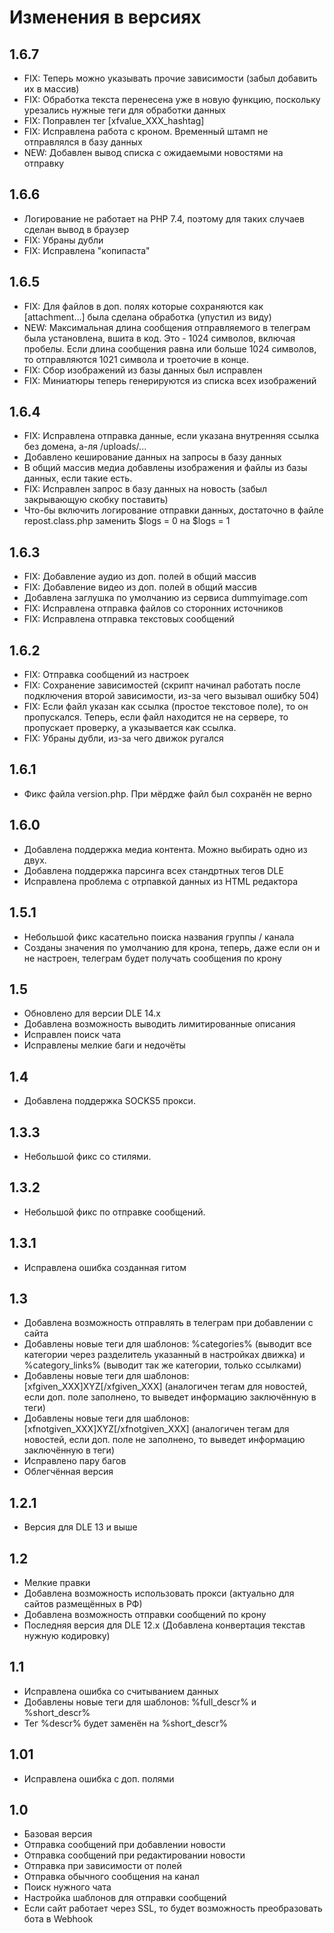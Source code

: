 # Изменения в версиях

## 1.6.7

- FIX: Теперь можно указывать прочие зависимости (забыл добавить их в массив)
- FIX: Обработка текста перенесена уже в новую функцию, поскольку урезались нужные теги для обработки данных
- FIX: Поправлен тег [xfvalue_XXX_hashtag]
- FIX: Исправлена работа с кроном. Временный штамп не отправлялся в базу данных
- NEW: Добавлен вывод списка с ожидаемыми новостями на отправку

## 1.6.6

- Логирование не работает на PHP 7.4, поэтому для таких случаев сделан вывод в браузер
- FIX: Убраны дубли
- FIX: Исправлена "копипаста"

## 1.6.5

- FIX: Для файлов в доп. полях которые сохраняются как [attachment...] была сделана обработка (упустил из виду)
- NEW: Максимальная длина сообщения отправляемого в телеграм была установлена, вшита в код. Это - 1024 символов, включая пробелы. Если длина сообщения равна или больше 1024 символов, то отправляются 1021 символа и троеточие в конце.
- FIX: Сбор изображений из базы данных был исправлен
- FIX: Миниатюры теперь генерируются из списка всех изображений

## 1.6.4

- FIX: Исправлена отправка данные, если указана внутренняя ссылка без домена, а-ля /uploads/...
- Добавлено кеширование данных на запросы в базу данных
- В общий массив медиа добавлены изображения и файлы из базы данных, если такие есть.
- FIX: Исправлен запрос в базу данных на новость (забыл закрывающую скобку поставить)
- Что-бы включить логирование отправки данных, достаточно в файле repost.class.php заменить $logs = 0 на $logs = 1

## 1.6.3

- FIX: Добавление аудио из доп. полей в общий массив
- FIX: Добавление видео из доп. полей в общий массив
- Добавлена заглушка по умолчанию из сервиса dummyimage.com
- FIX: Исправлена отправка файлов со сторонних источников
- FIX: Исправлена отправка текстовых сообщений

## 1.6.2

- FIX: Отправка сообщений из настроек
- FIX: Сохранение зависимостей (скрипт начинал работать после подключения второй зависимости, из-за чего вызывал ошибку 504)
- FIX: Если файл указан как ссылка (простое текстовое поле), то он пропускался. Теперь, если файл находится не на сервере, то пропускает проверку, а указывается как ссылка.
- FIX: Убраны дубли, из-за чего движок ругался

## 1.6.1

- Фикс файла version.php. При мёрдже файл был сохранён не верно

## 1.6.0

- Добавлена поддержка медиа контента. Можно выбирать одно из двух.
- Добавлена поддержка парсинга всех стандртных тегов DLE
- Исправлена проблема с отрпавкой данных из HTML редактора

## 1.5.1

- Небольшой фикс касательно поиска названия группы / канала
- Созданы значения по умолчанию для крона, теперь, даже если он и не настроен, телеграм будет получать сообщения по крону

## 1.5

- Обновлено для версии DLE 14.x
- Добавлена возможность выводить лимитированные описания
- Исправлен поиск чата
- Исправлены мелкие баги и недочёты

## 1.4

- Добавлена поддержка SOCKS5 прокси.

## 1.3.3

- Небольшой фикс со стилями.

## 1.3.2

- Небольшой фикс по отправке сообщений.

## 1.3.1

- Исправлена ошибка созданная гитом

## 1.3

- Добавлена возможность отправлять в телеграм при добавлении с сайта
- Добавлены новые теги для шаблонов: %categories% (выводит все категории через разделитель указанный в настройках движка) и %category_links% (выводит так же категории, только ссылками)
- Добавлены новые теги для шаблонов: [xfgiven_XXX]XYZ[/xfgiven_XXX] (аналогичен тегам для новостей, если доп. поле заполнено, то выведет информацию заключённую в теги)
- Добавлены новые теги для шаблонов: [xfnotgiven_XXX]XYZ[/xfnotgiven_XXX] (аналогичен тегам для новостей, если доп. поле не заполнено, то выведет информацию заключённую в теги)
- Исправлено пару багов
- Облегчённая версия

## 1.2.1

- Версия для DLE 13 и выше

## 1.2

- Мелкие правки
- Добавлена возможность использовать прокси (актуально для сайтов размещённых в РФ)
- Добавлена возможность отправки сообщений по крону
- Последняя версия для DLE 12.x (Добавлена конвертация текстав нужную кодировку)

## 1.1

- Исправлена ошибка со считыванием данных
- Добавлены новые теги для шаблонов: %full_descr% и %short_descr%
- Тег %descr% будет заменён на %short_descr%

## 1.01

- Исправлена ошибка с доп. полями

## 1.0

- Базовая версия
- Отправка сообщений при добавлении новости
- Отправка сообщений при редактировании новости
- Отправка при зависимости от полей
- Отправка обычного сообщения на канал
- Поиск нужного чата
- Настройка шаблонов для отправки сообщений
- Если сайт работает через SSL, то будет возможность преобразовать бота в Webhook